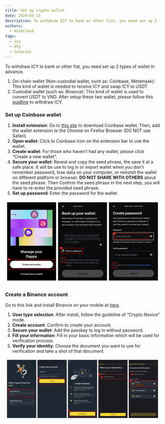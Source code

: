```yaml
---
title: Set up crypto wallet
date: 2024-03-13
description: To withdraw ICY to bank or other fiat, you need set up 2 types of wallet in advance. This guide will show you how to setup crypto wallet.
authors:
  - minhcloud
tags:
  - icy
  - dfg
  - tutorial
---
```


To withdraw ICY to bank or other fiat, you need set up 2 types of wallet in advance.

1. On-chain wallet (Non-custodial wallet, such as: Coinbase, Metamask): This kind of wallet is needed to receive ICY and swap ICY to USDT.
2. Custodial wallet (such as: Binance): This kind of wallet is used to convert USDT to VND.
   After setup these two wallet, please follow this [guidline](https://memo.d.foundation/playground/01_literature/_how-to-withdraw-icy) to withdraw ICY.

### Set up Coinbase wallet

1. **Install extension**: Go to [this site](https://www.coinbase.com/wallet/downloads) to download Coinbase wallet. Then, add the wallet extension to the Chrome on Firefox Browser (DO NOT use Safari).
2. **Open wallet**: Click to Coinbase icon on the extension bar to use the wallet.
3. **Create wallet**: For those who haven’t had any wallet, please click “Create a new wallet”.
4. **Secure your wallet**: Reveal and copy the seed phrase, the save it at a safe place. It will be use to log in or import wallet when you don’t remember password, lose data on your computer, or reinstall the wallet on different platform or browser. **DO NOT SHARE WITH OTHERS** about the seed phrase. Then Confirm the seed phrase in the next step, you will have to re-enter the provided seed phrase.
5. **Set up password**: Enter the password for the wallet.

![](assets/how-to-setup-crypto-wallet-to-withdraw-icy_how-to-withdraw-icy-3.webp)

### Create a Binance account

Go to this link and install Binance on your mobile at [here](https://www.binance.com/en/download).

1. **User type selection**: After install, follow the guideline of “Crypto Novice” mode.
2. **Create account**: Confirm to create your account.
3. **Secure your wallet**: Add the passkey to log in without password.
4. **Fill your information**: Fill in your basic information which will be used for verification process.
5. **Verify your identity**: Choose the document you want to use for verification and take a shot of that document.

![](assets/how-to-setup-crypto-wallet-to-withdraw-icy_how-to-withdraw-icy-4.webp)
